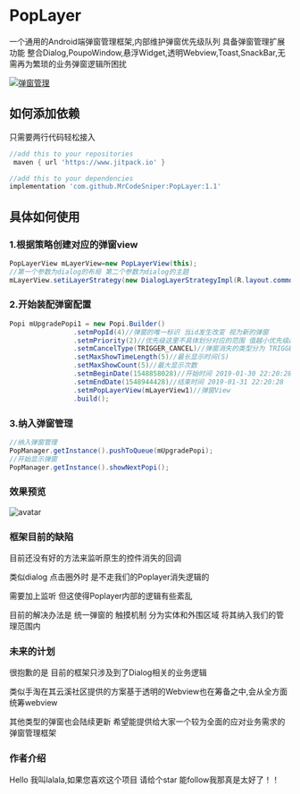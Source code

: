 # PopLayer
一个通用的Android端弹窗管理框架,内部维护弹窗优先级队列 具备弹窗管理扩展功能 整合Dialog,PoupoWindow,悬浮Widget,透明Webview,Toast,SnackBar,无需再为繁琐的业务弹窗逻辑所困扰

 <a href="http://www.apache.org/licenses/LICENSE-2.0">
    <img src="http://img.shields.io/badge/PopLayer-v1.1-blue.svg?style=flat-square" alt="弹窗管理" />
  </a>
 
## 如何添加依赖

只需要两行代码轻松接入

```groovy
//add this to your repositories
 maven { url 'https://www.jitpack.io' }

//add this to your dependencies
implementation 'com.github.MrCodeSniper:PopLayer:1.1'
```

## 具体如何使用


### 1.根据策略创建对应的弹窗view

```java
PopLayerView mLayerView=new PopLayerView(this);
//第一个参数为dialog的布局 第二个参数为dialog的主题
mLayerView.setiLayerStrategy(new DialogLayerStrategyImpl(R.layout.common_dialog_upgrade_app,R.style.FullTransDialog));
```

### 2.开始装配弹窗配置

```java
Popi mUpgradePopi1 = new Popi.Builder()
                .setmPopId(4)//弹窗的唯一标识 当id发生改变 视为新的弹窗
                .setmPriority(2)//优先级这里不具体划分对应的范围 值越小优先级越高
                .setmCancelType(TRIGGER_CANCEL)//弹窗消失的类型分为 TRIGGER_CANCEL(触摸消失) COUNTDOWN_CANCEL (延时消失)
                .setMaxShowTimeLength(5)//最长显示时间(S)
                .setMaxShowCount(5)//最大显示次数
                .setmBeginDate(1548858028)//开始时间 2019-01-30 22:20:28
                .setmEndDate(1548944428)//结束时间 2019-01-31 22:20:28
                .setmPopLayerView(mLayerView1)//弹窗View
                .build();
```

### 3.纳入弹窗管理

```java
//纳入弹窗管理
PopManager.getInstance().pushToQueue(mUpgradePopi);
//开始显示弹窗
PopManager.getInstance().showNextPopi();
```
### 效果预览

![avatar](https://user-gold-cdn.xitu.io/2019/1/31/1689fff4be066237?imageslim)

### 框架目前的缺陷

目前还没有好的方法来监听原生的控件消失的回调

类似dialog 点击圈外时 是不走我们的Poplayer消失逻辑的

需要加上监听 但这使得Poplayer内部的逻辑有些紊乱

目前的解决办法是 统一弹窗的 触摸机制 分为实体和外围区域 将其纳入我们的管理范围内

### 未来的计划

很抱歉的是 目前的框架只涉及到了Dialog相关的业务逻辑

类似手淘在其云溪社区提供的方案基于透明的Webview也在筹备之中,会从全方面统筹webview

其他类型的弹窗也会陆续更新 希望能提供给大家一个较为全面的应对业务需求的弹窗管理框架

### 作者介绍

Hello 我叫lalala,如果您喜欢这个项目 请给个star 能follow我那真是太好了！！

